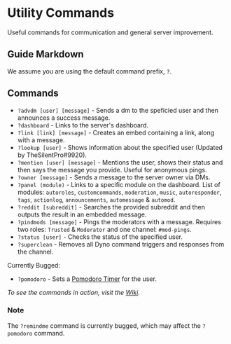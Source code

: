 # Utility Commands
Useful commands for communication and general server improvement.

## Guide Markdown
We assume you are using the default command prefix, `?`.  

## Commands
* `?advdm [user] [message]` - Sends a dm to the speficied user and then announces a success message. 
* `?dashboard` - Links to the server's dashboard.
* `?link [link] [message]` - Creates an embed containing a link, along with a message.
* `?lookup [user]` - Shows information about the specified user (Updated by TheSilentPro#9920).
* `?mention [user] [message]` - Mentions the user, shows their status and then says the message you provide. Useful for anonymous pings.
* `?owner [message]` - Sends a message to the server owner via DMs.
* `?panel (module)` - Links to a specific module on the dashboard. List of modules: `autoroles`, `customcommands`, `moderation`, `music`, `autoresponder`, `tags`, `actionlog`, `announcements`, `automessage` & `automod`.
* `?reddit [subreddit]` - Searches the provided subreddit and then outputs the result in an embedded message. 
* `?pindmods [message]` - Pings the moderators with a message. Requires two roles: `Trusted` & `Moderator` and one channel: `#mod-pings`.
* `?status [user]` - Checks the status of the specified user.  
* `?superclean` -  Removes all Dyno command triggers and responses from the channel.

Currently Bugged:
* `?pomodoro` - Sets a [Pomodoro Timer](https://francescocirillo.com/pages/pomodoro-technique) for the user.

*To see the commands in action, visit the [Wiki](https://github.com/Strand-Custom-Commands/Strand-Custom-Commands/wiki).*

### Note
The `?remindme` command is currently bugged, which may affect the `?pomodoro` command.
